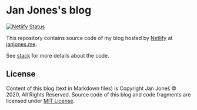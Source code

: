 # Jan Jones's blog

[![Netlify Status](https://api.netlify.com/api/v1/badges/ce19868b-81a4-4903-9584-8a94a143e83a/deploy-status)](https://app.netlify.com/sites/janjones/deploys)

This repository contains source code of my blog hosted by
[Netlify](https://www.netlify.com/) at [janjones.me](https://janjones.me/).

See [stack](content/stack.md) for more details about the code.

## License

Content of this blog (text in Markdown files) is Copyright Jan Joneš &copy; 2020, All Rights Reserved.
Source code of this blog and code fragments are licensed under [MIT License](LICENSE).
